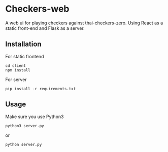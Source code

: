 # Checkers-web
A web ui for playing checkers against thai-checkers-zero. Using React as a static front-end and Flask as a server.

## Installation
For static frontend
```
cd client
npm install
```
For server
```
pip install -r requirements.txt
```
## Usage
Make sure you use Python3
```
python3 server.py
```
or
```
python server.py
```


